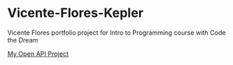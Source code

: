 # Vicente-Flores-Kepler

Vicente Flores
portfolio project for Intro to Programming course with Code the Dream

[My Open API Project](https://github.com/vicentefg10/Vicente-open-api)
